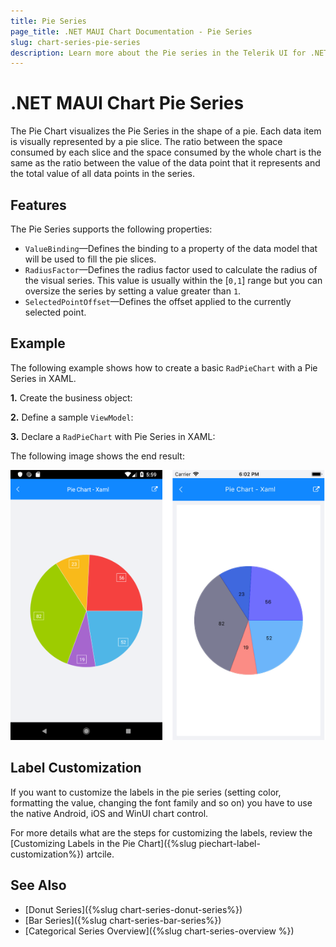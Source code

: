 ```yaml
---
title: Pie Series
page_title: .NET MAUI Chart Documentation - Pie Series
slug: chart-series-pie-series
description: Learn more about the Pie series in the Telerik UI for .NET MAUI Chart control.
---
```


# .NET MAUI Chart Pie Series

The Pie Chart visualizes the Pie Series in the shape of a pie. Each data item is visually represented by a pie slice. The ratio between the space consumed by each slice and the space consumed by the whole chart is the same as the ratio between the value of the data point that it represents and the total value of all data points in the series.

## Features

The Pie Series supports the following properties:

- `ValueBinding`&mdash;Defines the binding to a property of the data model that will be used to fill the pie slices.
- `RadiusFactor`&mdash;Defines the radius factor used to calculate the radius of the visual series. This value is usually within the [`0,1`] range but you can oversize the series by setting a value greater than `1`.
- `SelectedPointOffset`&mdash;Defines the offset applied to the currently selected point.

## Example

The following example shows how to create a basic `RadPieChart` with a Pie Series in XAML.

**1.** Create the business object:

<snippet id='categorical-data-model' />

**2.** Define a sample `ViewModel`:

<snippet id='chart-piechart-view-model' />

**3.** Declare a `RadPieChart` with Pie Series in XAML:

<snippet id='chart-piechart-xaml' />

The following image shows the end result:

![Chart PieSeries](images/pie-series-basic-example.png)

## Label Customization

If you want to customize the labels in the pie series (setting color, formatting the value, changing the font family and so on) you have to use the native Android, iOS and WinUI chart control. 

For more details what are the steps for customizing the labels, review the [Customizing Labels in the Pie Chart]({%slug piechart-label-customization%}) artcile.

## See Also

- [Donut Series]({%slug chart-series-donut-series%})
- [Bar Series]({%slug chart-series-bar-series%})
- [Categorical Series Overview]({%slug chart-series-overview %})
